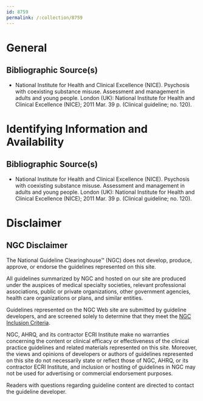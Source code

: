 ```yaml
---
id: 8759
permalink: /:collection/8759
---
```


# General

## Bibliographic Source(s)

- National Institute for Health and Clinical Excellence (NICE). Psychosis with coexisting substance misuse. Assessment and management in adults and young people. London (UK): National Institute for Health and Clinical Excellence (NICE); 2011 Mar. 39 p. (Clinical guideline; no. 120).

# Identifying Information and Availability

## Bibliographic Source(s)

- National Institute for Health and Clinical Excellence (NICE). Psychosis with coexisting substance misuse. Assessment and management in adults and young people. London (UK): National Institute for Health and Clinical Excellence (NICE); 2011 Mar. 39 p. (Clinical guideline; no. 120).

# Disclaimer

## NGC Disclaimer

The National Guideline Clearinghouse™ (NGC) does not develop, produce, approve, or endorse the guidelines represented on this site.

All guidelines summarized by NGC and hosted on our site are produced under the auspices of medical specialty societies, relevant professional associations, public or private organizations, other government agencies, health care organizations or plans, and similar entities.

Guidelines represented on the NGC Web site are submitted by guideline developers, and are screened solely to determine that they meet the [NGC Inclusion Criteria](/help-and-about/summaries/inclusion-criteria).

NGC, AHRQ, and its contractor ECRI Institute make no warranties concerning the content or clinical efficacy or effectiveness of the clinical practice guidelines and related materials represented on this site. Moreover, the views and opinions of developers or authors of guidelines represented on this site do not necessarily state or reflect those of NGC, AHRQ, or its contractor ECRI Institute, and inclusion or hosting of guidelines in NGC may not be used for advertising or commercial endorsement purposes.

Readers with questions regarding guideline content are directed to contact the guideline developer.

